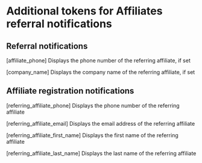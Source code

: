 # Additional tokens for Affiliates referral notifications

## Referral notifications

[affiliate_phone] Displays the phone number of the referring affiliate, if set <br />

[company_name] Displays the company name of the referring affiliate, if set<br />

## Affiliate registration notifications

[referring_affiliate_phone] Displays the phone number of the referring affiliate<br />

[referring_affiliate_email] Displays the email address of the referring affiliate <br />

[referring_affiliate_first_name] Displays the first name of the referring affiliate <br />

[referring_affiliate_last_name] Displays the last name of the referring affiliate
